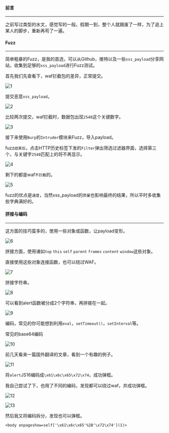 #### 前言
- - -
之前写过类型的水文，感觉写的一般。假期一到，整个人就跟废了一样，为了追上某人的脚步，重新再苟了一遍。

#### Fuzz
- - -
简单粗暴的Fuzz，是我的首选，可以从Github，推特以及一些`xss_payload`分享网站，收集到足够的`xss_payload`进行Fuzz测试。

首先我们先查看下，waf拦截包的差异，正常提交。

![1](https://i.loli.net/2019/07/15/5d2c7e84d1d3761538.png)

提交恶意`xss_payload`。

![2](https://i.loli.net/2019/07/15/5d2c7efa4be6490534.png)

比较两次提交，waf拦截时，数据包出现`2548`这个关键数字。

![3](https://i.loli.net/2019/07/15/5d2c7f5c162d385337.png)

接下来使用`Burp`的`Intruder`模块来Fuzz，导入payload。

fuzz`结束后`，点击HTTP历史标签下发的`Filter`弹出筛选过滤器界面，选择第三个，与关键字`2548`匹配上的将不再显示。

![4](https://i.loli.net/2019/07/15/5d2c814ba217a15648.png)

剩下的都是waf`不拦截`的。

![5](https://i.loli.net/2019/07/15/5d2c82565ff5f94398.png)

fuzz的优点是`速度`，当然xss_payload的`质量`也影响最终的结果，所以平时多收集些字典满好的。

#### 拼接与编码
- - -
这方面的技巧蛮多的，使用一些对象或函数，让payload变形。

![6](https://i.loli.net/2019/07/17/5d2eefa30c00e24695.png)

拼接方面，使用诸如`top` `this` `self` `parent` `frames` `content` `window`这些对象。

直接使用这些对象连接函数，也可以绕过WAF。

![7](https://i.loli.net/2019/07/17/5d2f012fc8eea51953.png)

拼接字符串。

![8](https://i.loli.net/2019/07/17/5d2f03ef8a48c17016.png)

可以看到alert函数被分成2个字符串，再拼接在一起。

![9](https://i.loli.net/2019/07/17/5d2f17f0a7c5960871.png)


编码，常见的你可能想到利用`eval`，`setTimeout()`，`setInterval`等。

常见的base64编码

![10](https://i.loli.net/2019/07/17/5d2f19e20456e38329.png)

前几天看来一篇国外翻译的文章，看到一个有趣的例子。

![11](https://i.loli.net/2019/07/17/5d2f1b3c202eb44126.png)

将`alert`JS16编码成`\x61\x6c\x65\x72\x74`，成功弹框。

我自己尝试了下，也用了不同的编码，发现都可以绕过waf，并成功弹框。

![12](https://i.loli.net/2019/07/17/5d2f1d612d24f46787.png)

![13](https://i.loli.net/2019/07/17/5d2f1dad2cd6771941.png)

然后我又将编码拆分，发现也可以弹框。

```
<body onpageshow=self['\x61\x6c\x65'%2B'\x72\x74'](1)>
```






 

